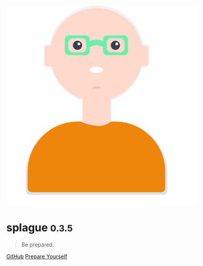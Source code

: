 ![logo](header.svg)

# splague <small>0.3.5</small>

> Be prepared.

[GitHub](https://github.com/alexlee-dev/splague)
[Prepare Yourself](#splague)